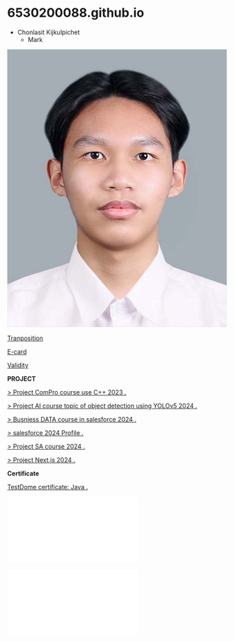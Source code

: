 

# 6530200088.github.io
- Chonlasit Kijkulpichet
  - Mark

![Profile](photo/6530200088.jpg)


[Tranposition](tranposition.md)


[E-card](ecardChristmas.md)


[Validity](validity.md)


**PROJECT**

[ > Project ComPro course use C++ 2023 . ](https://drive.google.com/drive/folders/122ocS3-HD-NAftlw6yKVYrmQFU_x5wvk)

[ > Project AI course topic of object detection using YOLOv5 2024 . ](https://colab.research.google.com/drive/1hRJlCDvDuMALCEa2_PLdJ4BU5yyAdzG_?usp=sharing)

[ > Busniess DATA course in salesforce 2024 . ](https://www.canva.com/design/DAGTixvZj1I/sMhumihDHyHiEApiXLOUwQ/edit)

[ > salesforce 2024 Profile . ](https://www.salesforce.com/trailblazer/b0eaydqg0shmdlwcmo)

[ > Project SA course 2024 . ](https://drive.google.com/file/d/1BtBPHHMuRVBfTjDihgh-iqbO_OHgMJGi/view)

[ > Project Next.js 2024 . ](https://github.com/markchonlasit/Project-Next.js-2024)

**Certificate**


[TestDome certificate: Java . ](photo/javacertificate.png)



![MATHWORKS certificate : MATLAP Onramp . ](photo/certificate.pdf)



![MATHWORKS certificate : Introduction to Statistical Methods with MATLAB . ](photo/certificate02.pdf)



